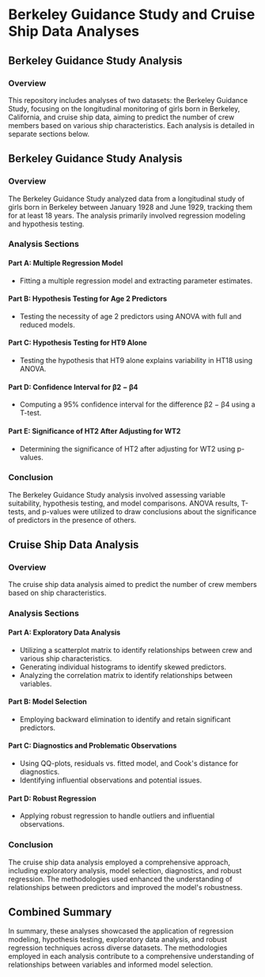 # Berkeley Guidance Study and Cruise Ship Data Analyses

## Berkeley Guidance Study Analysis

### Overview

This repository includes analyses of two datasets: the Berkeley Guidance Study, focusing on the longitudinal monitoring of girls born in Berkeley, California, and cruise ship data, aiming to predict the number of crew members based on various ship characteristics. Each analysis is detailed in separate sections below.

## Berkeley Guidance Study Analysis

### Overview

The Berkeley Guidance Study analyzed data from a longitudinal study of girls born in Berkeley between January 1928 and June 1929, tracking them for at least 18 years. The analysis primarily involved regression modeling and hypothesis testing.

### Analysis Sections

#### Part A: Multiple Regression Model

- Fitting a multiple regression model and extracting parameter estimates.

#### Part B: Hypothesis Testing for Age 2 Predictors

- Testing the necessity of age 2 predictors using ANOVA with full and reduced models.

#### Part C: Hypothesis Testing for HT9 Alone

- Testing the hypothesis that HT9 alone explains variability in HT18 using ANOVA.

#### Part D: Confidence Interval for β2 − β4

- Computing a 95% confidence interval for the difference β2 − β4 using a T-test.

#### Part E: Significance of HT2 After Adjusting for WT2

- Determining the significance of HT2 after adjusting for WT2 using p-values.

### Conclusion

The Berkeley Guidance Study analysis involved assessing variable suitability, hypothesis testing, and model comparisons. ANOVA results, T-tests, and p-values were utilized to draw conclusions about the significance of predictors in the presence of others.

## Cruise Ship Data Analysis

### Overview

The cruise ship data analysis aimed to predict the number of crew members based on ship characteristics.

### Analysis Sections

#### Part A: Exploratory Data Analysis

- Utilizing a scatterplot matrix to identify relationships between crew and various ship characteristics.
- Generating individual histograms to identify skewed predictors.
- Analyzing the correlation matrix to identify relationships between variables.

#### Part B: Model Selection

- Employing backward elimination to identify and retain significant predictors.

#### Part C: Diagnostics and Problematic Observations

- Using QQ-plots, residuals vs. fitted model, and Cook's distance for diagnostics.
- Identifying influential observations and potential issues.

#### Part D: Robust Regression

- Applying robust regression to handle outliers and influential observations.

### Conclusion

The cruise ship data analysis employed a comprehensive approach, including exploratory analysis, model selection, diagnostics, and robust regression. The methodologies used enhanced the understanding of relationships between predictors and improved the model's robustness.

## Combined Summary

In summary, these analyses showcased the application of regression modeling, hypothesis testing, exploratory data analysis, and robust regression techniques across diverse datasets. The methodologies employed in each analysis contribute to a comprehensive understanding of relationships between variables and informed model selection.
